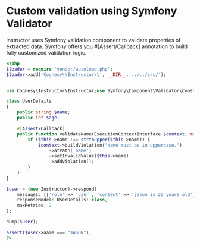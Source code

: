 # Custom validation using Symfony Validator

Instructor uses Symfony validation component to validate properties of extracted data. Symfony
offers you #[Assert/Callback] annotation to build fully customized validation logic.

```php
<?php
$loader = require 'vendor/autoload.php';
$loader->add('Cognesy\\Instructor\\', __DIR__.'../../src/');


use Cognesy\Instructor\Instructor;use Symfony\Component\Validator\Constraints as Assert;use Symfony\Component\Validator\Context\ExecutionContextInterface;

class UserDetails
{
    public string $name;
    public int $age;

    #[Assert\Callback]
    public function validateName(ExecutionContextInterface $context, mixed $payload) {
        if ($this->name !== strtoupper($this->name)) {
            $context->buildViolation("Name must be in uppercase.")
                ->atPath('name')
                ->setInvalidValue($this->name)
                ->addViolation();
        }
    }
}

$user = (new Instructor)->respond(
    messages: [['role' => 'user', 'content' => 'jason is 25 years old']],
    responseModel: UserDetails::class,
    maxRetries: 2
);

dump($user);

assert($user->name === "JASON");
?>
```

